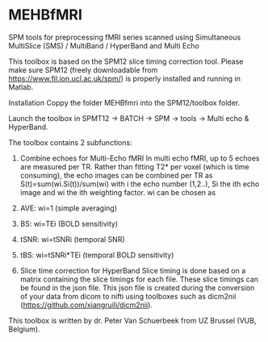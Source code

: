 # MEHBfMRI
SPM tools for preprocessing fMRI series scanned using Simultaneous MultiSlice (SMS) / MultiBand / HyperBand and Multi Echo

This toolbox is based on the SPM12 slice timing correction tool. Please make sure SPM12 (freely downloadable from https://www.fil.ion.ucl.ac.uk/spm/) is properly installed and running in Matlab.

Installation
Coppy the folder MEHBfmri into the SPM12/toolbox folder.

Launch the toolbox in SPMT12 -> BATCH -> SPM -> tools -> Multi echo & HyperBand.

The toolbox contains 2 subfunctions:
1. Combine echoes for Multi-Echo fMRI
In multi echo fMRI, up to 5 echoes are measured per TR. Rather than fitting T2* per voxel (which is time consuming), the echo images can be combined per TR as S(t)=sum(wi.Si(t))/sum(wi) with i the echo number (1,2..), Si the ith echo image and wi the ith weighting factor. wi can be chosen as
  1. AVE: wi=1 (simple averaging)
  2. BS: wi=TEi (BOLD sensitivity)
  3. tSNR: wi=tSNRi (temporal SNR)
  4. tBS: wi=tSNRi*TEi (temporal BOLD sensitivity)

2. Slice time correction for HyperBand
Slice timing is done based on a matrix containing the slice timings for each file. These slice timings can be found in the json file. This json file is created during the conversion of your data from dicom to nifti using toolboxes such as dicm2nii (https://github.com/xiangruili/dicm2nii).

This toolbox is written by dr. Peter Van Schuerbeek from UZ Brussel (VUB, Belgium). 
